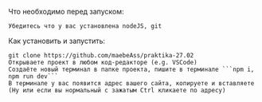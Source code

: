 Что необходимо перед запуском:

    Убедитесь что у вас установлена nodeJS, git

Как установить и запустить:

    git clone https://github.com/maebeAss/praktika-27.02
    Открываете проект в любом код-редакторе (e.g. VSCode)
    Создаёте новый терминал в папке проекта, пишите в терминале ```npm i, npm run dev```
    В терминале у вас появится адрес вашего сайта, копируете и вставляете (Ну или если вы нормальный с зажатым Ctrl кликаете по адресу)

